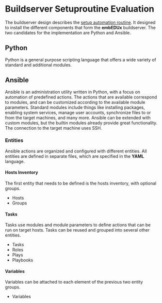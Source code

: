 # Buildserver Setuproutine Evaluation
The buildserver design describes the [setup automation
routine](../design/buildserver.md#setup-automation-routine). It designed to
install the different components that form the **embEDUx** buildserver. The two
candidates for the implementation are Python and Ansible.

## Python
Python is a general purpose scripting language that offers a wide variety of standard and
additional modules. 

## Ansible
Ansible is an administration utility written in Python, with a focus on
automation of predefined actions. The actions that are available correspond to
modules, and can be customized according to the available module parameters.
Standard modules include things like installing packages, enabling system
services, manage user accounts, synchronize files to or from the target
machines, and many more. Ansible can be extended with custom modules, but the
builtin modules already provide great functionality. The connection to the
target machine uses SSH. 

### Entities
Ansible actions are organized and configured with different entities.  All
entities are defined in separate files, which are specified in the **YAML**
language.

#### Hosts Inventory
The first entity that needs to be defined is the hosts inventory, with optional
groups.

* Hosts
* Groups

#### Tasks
Tasks use modules and module parameters to define actions that can be run on
target hosts. Tasks can be reused and grouped into several other entities.

* Tasks
* Roles
* Plays
* Playbooks


#### Variables
Variables can be attached to each element of the previous two entity groups.

* Variables

